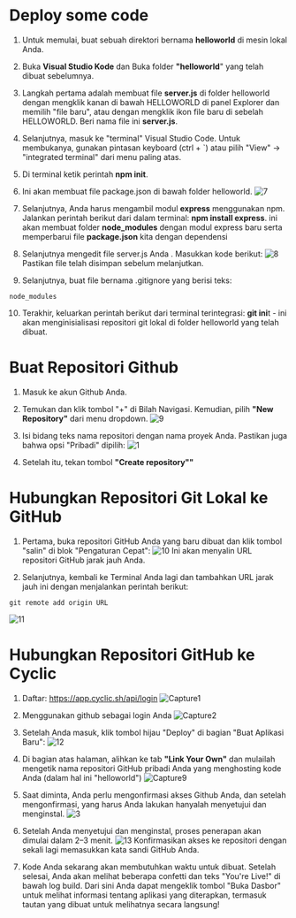 # Deploy some code

1. Untuk memulai, buat sebuah direktori bernama **helloworld** di mesin lokal Anda.

2. Buka **Visual Studio Kode** dan Buka folder **"helloworld**" yang telah dibuat sebelumnya.

3. Langkah pertama adalah membuat file **server.js** di folder helloworld dengan mengklik kanan di bawah HELLOWORLD di panel Explorer dan memilih "file baru", atau dengan mengklik ikon file baru di sebelah HELLOWORLD. Beri nama file ini **server.js**.

4. Selanjutnya, masuk ke "terminal" Visual Studio Code. Untuk membukanya, gunakan pintasan keyboard (ctrl + `) atau pilih "View" -> "integrated terminal" dari menu paling atas.

5. Di terminal ketik perintah **npm init**.

6. Ini akan membuat file package.json di bawah folder helloworld.
![7](https://user-images.githubusercontent.com/122883189/227852254-27e467fe-84f6-40ac-95c5-8d7cfd09fe34.PNG)

7. Selanjutnya, Anda harus mengambil modul **express** menggunakan npm. Jalankan perintah berikut dari dalam terminal: **npm install express**. ini akan membuat folder **node_modules** dengan modul express baru serta memperbarui file **package.json** kita dengan dependensi

8. Selanjutnya mengedit file server.js Anda . Masukkan kode berikut:
![8](https://user-images.githubusercontent.com/122883189/227853714-bc730a26-5cc9-4b49-89cc-493706214ff9.PNG)
Pastikan file telah disimpan sebelum melanjutkan.

9. Selanjutnya, buat file bernama .gitignore yang berisi teks:

```
node_modules
```

10. Terakhir, keluarkan perintah berikut dari terminal terintegrasi: **git ini**t - ini akan menginisialisasi repositori git lokal di folder helloworld yang telah dibuat.

# Buat Repositori Github

1. Masuk ke akun Github Anda.

2. Temukan dan klik tombol "+" di Bilah Navigasi. Kemudian, pilih **"New Repository"** dari menu dropdown.
![9](https://user-images.githubusercontent.com/122883189/227854991-382a4e0c-10e1-41b5-b91b-b1b3713494c1.PNG)

3. Isi bidang teks nama repositori dengan nama proyek Anda. Pastikan juga bahwa opsi "Pribadi" dipilih:
![1](https://user-images.githubusercontent.com/122883189/227855209-3c3916be-2252-4bc7-9169-987dd4982e55.PNG)

4. Setelah itu, tekan tombol **"Create repository""**

# Hubungkan Repositori Git Lokal ke GitHub

1. Pertama, buka repositori GitHub Anda yang baru dibuat dan klik tombol "salin" di blok "Pengaturan Cepat":
![10](https://user-images.githubusercontent.com/122883189/227855750-4a71f13a-090a-406c-868c-48f684c292e9.PNG)
Ini akan menyalin URL repositori GitHub jarak jauh Anda.

2. Selanjutnya, kembali ke Terminal Anda lagi dan tambahkan URL jarak jauh ini dengan menjalankan perintah berikut:
```
git remote add origin URL
```

![11](https://user-images.githubusercontent.com/122883189/227856583-2148ab28-2e3c-4d42-b893-e3edecaba051.PNG)

# Hubungkan Repositori GitHub ke Cyclic

1. Daftar: https://app.cyclic.sh/api/login
![Capture1](https://user-images.githubusercontent.com/122883189/227857957-98613ceb-59b0-421c-a42d-653ca49287c4.PNG)

2. Menggunakan github sebagai login Anda
![Capture2](https://user-images.githubusercontent.com/122883189/227857856-d1d50df6-519a-4d4c-a900-0d0885e211cc.PNG)

3. Setelah Anda masuk, klik tombol hijau "Deploy" di bagian "Buat Aplikasi Baru":
![12](https://user-images.githubusercontent.com/122883189/227861086-0224a631-2e9d-47b7-8bef-a2dc59c2f6ec.PNG)

4. Di bagian atas halaman, alihkan ke tab **"Link Your Own"** dan mulailah mengetik nama repositori GitHub pribadi Anda yang menghosting kode Anda (dalam hal ini "helloworld")
![Capture9](https://user-images.githubusercontent.com/122883189/227861763-379de8a4-0df5-4710-bd04-513674224310.PNG)

5. Saat diminta, Anda perlu mengonfirmasi akses Github Anda, dan setelah mengonfirmasi, yang harus Anda lakukan hanyalah menyetujui dan menginstal.
![3](https://user-images.githubusercontent.com/122883189/227863793-3ccc5dc0-76ba-4bab-aae0-26604fb42d71.PNG)

6. Setelah Anda menyetujui dan menginstal, proses penerapan akan dimulai dalam 2–3 menit.
![13](https://user-images.githubusercontent.com/122883189/227864306-06227236-ca03-4d19-9db3-7faa95ae35d1.PNG)
Konfirmasikan akses ke repositori dengan sekali lagi memasukkan kata sandi GitHub Anda.

7. Kode Anda sekarang akan membutuhkan waktu untuk dibuat. Setelah selesai, Anda akan melihat beberapa confetti dan teks "You're Live!" di bawah log build. Dari sini Anda dapat mengeklik tombol "Buka Dasbor" untuk melihat informasi tentang aplikasi yang diterapkan, termasuk tautan yang dibuat untuk melihatnya secara langsung!


